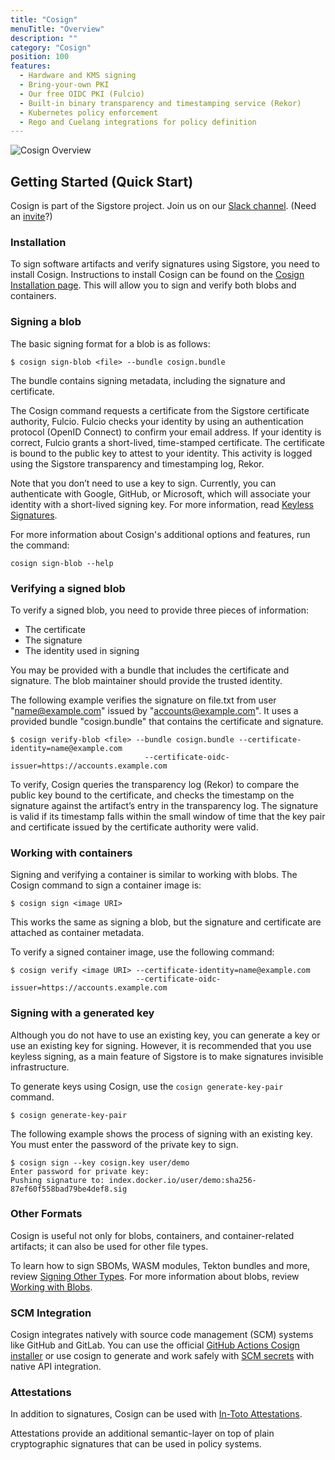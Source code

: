 ```yaml
---
title: "Cosign"
menuTitle: "Overview"
description: ""
category: "Cosign"
position: 100
features:
  - Hardware and KMS signing
  - Bring-your-own PKI
  - Our free OIDC PKI (Fulcio)
  - Built-in binary transparency and timestamping service (Rekor)
  - Kubernetes policy enforcement
  - Rego and Cuelang integrations for policy definition
---
```


![Cosign Overview](/sigstore_cosign-horizontal-color.svg)

## Getting Started (Quick Start)

Cosign is part of the Sigstore project. Join us on our [Slack channel](https://sigstore.slack.com/). (Need an [invite](https://links.sigstore.dev/slack-invite)?)

### Installation

To sign software artifacts and verify signatures using Sigstore, you need to install Cosign. Instructions to install Cosign can be found on the [Cosign Installation page](/cosign/installation/). This will allow you to sign and verify both blobs and containers.  

### Signing a blob

The basic signing format for a blob is as follows:


```
$ cosign sign-blob <file> --bundle cosign.bundle
```

The bundle contains signing metadata, including the signature and certificate.  

The Cosign command requests a certificate from the Sigstore certificate authority, Fulcio. Fulcio checks your identity by using an authentication protocol (OpenID Connect) to confirm your email address. If your identity is correct, Fulcio grants a short-lived, time-stamped certificate. The certificate is bound to the public key to attest to your identity.  This activity is logged using the Sigstore transparency and timestamping log, Rekor.
 
Note that you don’t need to use a key to sign.  Currently, you can authenticate with Google, GitHub, or Microsoft, which will associate your identity with a short-lived signing key. For more information, read [Keyless Signatures](https://docs.sigstore.dev/cosign/keyless/).

For more information about Cosign's additional options and features, run the command:

```
cosign sign-blob --help
```

### Verifying a signed blob

To verify a signed blob, you need to provide three pieces of information:
* The certificate
* The signature
* The identity used in signing

You may be provided with a bundle that includes the certificate and signature.  The blob maintainer should provide the trusted identity.

The following example verifies the signature on file.txt from user "name@example.com" issued by "accounts@example.com".  It uses a provided bundle "cosign.bundle" that contains the certificate and signature.

```
$ cosign verify-blob <file> --bundle cosign.bundle --certificate-identity=name@example.com 
                              --certificate-oidc-issuer=https://accounts.example.com
```

To verify, Cosign queries the transparency log (Rekor) to compare the public key bound to the certificate, and checks the timestamp on the signature against the artifact’s entry in the transparency log. The signature is valid if its timestamp falls within the small window of time that the key pair and certificate issued by the certificate authority were valid.

### Working with containers

Signing and verifying a container is similar to working with blobs.  The Cosign command to sign a container image is:

```
$ cosign sign <image URI>
```

This works the same as signing a blob, but the signature and certificate are attached as container metadata.

To verify a signed container image, use the following command:

```
$ cosign verify <image URI> --certificate-identity=name@example.com 
                            --certificate-oidc-issuer=https://accounts.example.com
```
### Signing with a generated key

Although you do not have to use an existing key, you can generate a key or use an existing key for signing.  However, it is recommended that you use keyless signing, as a main feature of Sigstore is to make signatures invisible infrastructure.

To generate keys using Cosign, use the `cosign generate-key-pair` command.

```
$ cosign generate-key-pair 
```

The following example shows the process of signing with an existing key. You must enter the password of the private key to sign.
```
$ cosign sign --key cosign.key user/demo
Enter password for private key:
Pushing signature to: index.docker.io/user/demo:sha256-87ef60f558bad79be4def8.sig
```
### Other Formats
Cosign is useful not only for blobs, containers, and container-related artifacts; it can also be used for other file types.

To learn how to sign SBOMs, WASM modules, Tekton bundles and more, review [Signing Other Types](https://docs.sigstore.dev/cosign/other_types/). For more information about blobs, review [Working with Blobs](https://docs.sigstore.dev/cosign/working_with_blobs/).

### SCM Integration
Cosign integrates natively with source code management (SCM) systems like GitHub and GitLab. You can use the official [GitHub Actions Cosign installer](https://github.com/marketplace/actions/cosign-installer) or use cosign to generate and work safely with [SCM secrets](https://docs.sigstore.dev/cosign/git_support/) with native API integration.

### Attestations
In addition to signatures, Cosign can be used with [In-Toto Attestations](https://github.com/in-toto/attestation).

Attestations provide an additional semantic-layer on top of plain cryptographic signatures that can be used in policy systems.
